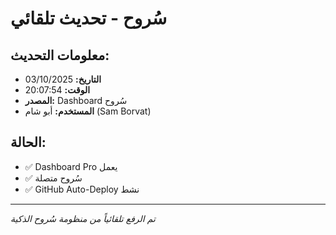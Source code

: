 # سُروح - تحديث تلقائي

## معلومات التحديث:
- **التاريخ:** 03/10/2025
- **الوقت:** 20:07:54
- **المصدر:** Dashboard سُروح
- **المستخدم:** أبو شام (Sam Borvat)

## الحالة:
- ✅ Dashboard Pro يعمل
- ✅ سُروح متصلة
- ✅ GitHub Auto-Deploy نشط

---
*تم الرفع تلقائياً من منظومة سُروح الذكية*
